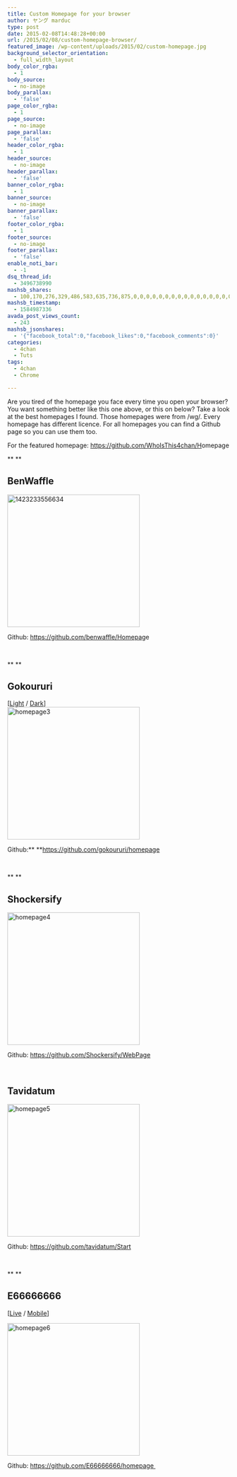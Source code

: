 ```yaml
---
title: Custom Homepage for your browser
author: ヤング marduc
type: post
date: 2015-02-08T14:48:28+00:00
url: /2015/02/08/custom-homepage-browser/
featured_image: /wp-content/uploads/2015/02/custom-homepage.jpg
background_selector_orientation:
  - full_width_layout
body_color_rgba:
  - 1
body_source:
  - no-image
body_parallax:
  - 'false'
page_color_rgba:
  - 1
page_source:
  - no-image
page_parallax:
  - 'false'
header_color_rgba:
  - 1
header_source:
  - no-image
header_parallax:
  - 'false'
banner_color_rgba:
  - 1
banner_source:
  - no-image
banner_parallax:
  - 'false'
footer_color_rgba:
  - 1
footer_source:
  - no-image
footer_parallax:
  - 'false'
enable_noti_bar:
  - -1
dsq_thread_id:
  - 3496738990
mashsb_shares:
  - 100,170,276,329,486,583,635,736,875,0,0,0,0,0,0,0,0,0,0,0,0,0,0,0,0,0,0,0,0,0,0,0,0,0,0,0
mashsb_timestamp:
  - 1584987336
avada_post_views_count:
  - 243
mashsb_jsonshares:
  - '{"facebook_total":0,"facebook_likes":0,"facebook_comments":0}'
categories:
  - 4chan
  - Tuts
tags:
  - 4chan
  - Chrome

---
```

Are you tired of the homepage you face every time you open your browser? You want something better like this one above, or this on below? Take a look at the best homepages I found. Those homepages were from /wg/. Every homepage has different licence. For all homepages you can find a Github page so you can use them too.

For the featured homepage: <a href="https://github.com/WhoIsThis4chan/Homepage" target="_blank">https://github.com/WhoIsThis4chan/H<wbr />omepage</a>

** **

## BenWaffle

[<img class="alignnone size-medium wp-image-220" src="http://localhost/wp-content/uploads/2015/02/1423233556634-300x300.png" alt="1423233556634" width="300" height="300" srcset="http://localhost/wp-content/uploads/2015/02/1423233556634-300x300.png 300w, http://localhost/wp-content/uploads/2015/02/1423233556634-150x150.png 150w, http://localhost/wp-content/uploads/2015/02/1423233556634-1024x1024.png 1024w" sizes="(max-width: 300px) 100vw, 300px" />][1]

Github: <a href="https://github.com/benwaffle/Homepage" target="_blank">https://github.com/benwaffle/Homepa<wbr />ge</a>

&nbsp;

** **

## Gokoururi

[[Light][2] / [Dark][3]]  
[<img class="alignnone size-medium wp-image-221" src="http://localhost/wp-content/uploads/2015/02/homepage3-300x300.png" alt="homepage3" width="300" height="300" srcset="http://localhost/wp-content/uploads/2015/02/homepage3-300x300.png 300w, http://localhost/wp-content/uploads/2015/02/homepage3-150x150.png 150w, http://localhost/wp-content/uploads/2015/02/homepage3-1024x1024.png 1024w" sizes="(max-width: 300px) 100vw, 300px" />][4]

Github:** **<a href="https://github.com/gokoururi/homepage" target="_blank">https://github.com/gokoururi/homepage</a>

&nbsp;

** **

## Shockersify

[<img class="alignnone size-medium wp-image-222" src="http://localhost/wp-content/uploads/2015/02/homepage4-300x300.jpg" alt="homepage4" width="300" height="300" srcset="http://localhost/wp-content/uploads/2015/02/homepage4-300x300.jpg 300w, http://localhost/wp-content/uploads/2015/02/homepage4-150x150.jpg 150w, http://localhost/wp-content/uploads/2015/02/homepage4-1024x1024.jpg 1024w" sizes="(max-width: 300px) 100vw, 300px" />][5]

Github: <a href="https://github.com/Shockersify/WebPage" target="_blank">https://github.com/Shockersify/WebPage</a>

&nbsp;

## Tavidatum

[<img class="alignnone size-medium wp-image-223" src="http://localhost/wp-content/uploads/2015/02/homepage5-300x300.png" alt="homepage5" width="300" height="300" srcset="http://localhost/wp-content/uploads/2015/02/homepage5-300x300.png 300w, http://localhost/wp-content/uploads/2015/02/homepage5-150x150.png 150w, http://localhost/wp-content/uploads/2015/02/homepage5-1024x1024.png 1024w" sizes="(max-width: 300px) 100vw, 300px" />][6]

Github: <a href="https://github.com/tavidatum/Start" target="_blank">https://github.com/tavidatum/Start</a>

&nbsp;

** **

## E66666666

[<a href="http://e66666666.github.io/homepage/" target="_blank">Live</a> / <a href="https://raw.githubusercontent.com/E66666666/homepage/gh-pages/screenshots/phone_preview2.png" target="_blank">Mobile</a>]

[<img class="alignnone size-medium wp-image-225" src="http://localhost/wp-content/uploads/2015/02/homepage6-300x300.png" alt="homepage6" width="300" height="300" srcset="http://localhost/wp-content/uploads/2015/02/homepage6-300x300.png 300w, http://localhost/wp-content/uploads/2015/02/homepage6-150x150.png 150w, http://localhost/wp-content/uploads/2015/02/homepage6-1024x1024.png 1024w" sizes="(max-width: 300px) 100vw, 300px" />][7]

Github: <a href="https://github.com/E66666666/homepage " target="_blank">https://github.com/E66666666/homepage </a>

&nbsp;

&nbsp;

 [1]: http://localhost/wp-content/uploads/2015/02/1423233556634.png
 [2]: http://gokoururi.github.io/homepage/index-light.html
 [3]: http://gokoururi.github.io/homepage/
 [4]: http://localhost/wp-content/uploads/2015/02/homepage3.png
 [5]: http://localhost/wp-content/uploads/2015/02/homepage4.jpg
 [6]: http://localhost/wp-content/uploads/2015/02/homepage5.png
 [7]: http://localhost/wp-content/uploads/2015/02/homepage6.png